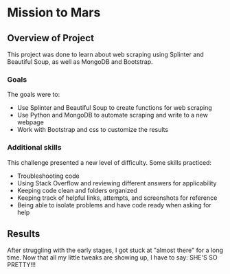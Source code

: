 # Mission to Mars

## Overview of Project
This project was done to learn about web scraping using Splinter and Beautiful Soup, as well as MongoDB and Bootstrap.

### Goals 
The goals were to:
* Use Splinter and Beautiful Soup to create functions for web scraping
* Use Python and MongoDB to automate scraping and write to a new webpage
* Work with Bootstrap and css to customize the results

### Additional skills
This challenge presented a new level of difficulty. Some skills practiced:
* Troubleshooting code
* Using Stack Overflow and reviewing different answers for applicability
* Keeping code clean and folders organized
* Keeping track of helpful links, attempts, and screenshots for reference
* Being able to isolate problems and have code ready when asking for help


## Results
After struggling with the early stages, I got stuck at "almost there" for a long time. Now that all my little tweaks are showing up, I have to say: SHE'S SO PRETTY!!!

